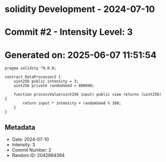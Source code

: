 ﻿# solidity Development - 2024-07-10
# Commit #2 - Intensity Level: 3
# Generated on: 2025-06-07 11:51:54
```solidity
pragma solidity ^0.8.0;

contract DataProcessor2 {
    uint256 public intensity = 3;
    uint256 private randomSeed = 800949;

    function processValue(uint256 input) public view returns (uint256) {
        return input * intensity + randomSeed % 100;
    }
}
```
## Metadata
- Date: 2024-07-10
- Intensity: 3
- Commit Number: 2
- Random ID: 2042884394
